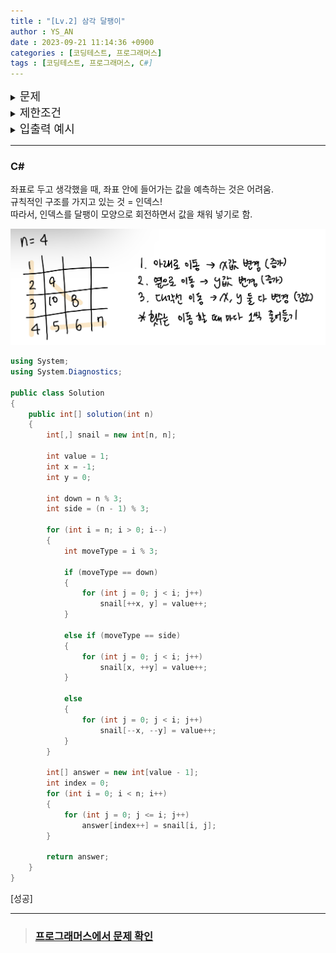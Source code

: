 ```yaml
---
title : "[Lv.2] 삼각 달팽이"
author : YS_AN
date : 2023-09-21 11:14:36 +0900
categories : [코딩테스트, 프로그래머스]
tags : [코딩테스트, 프로그래머스, C#]
---
```


<details>
  <summary><font size= "4">문제</font></summary>
  
   정수 n이 매개변수로 주어집니다. 다음 그림과 같이 밑변의 길이와 높이가 n인 삼각형에서 맨 위 꼭짓점부터 반시계 방향으로 달팽이 채우기를 진행한 후, 첫 행부터 마지막 행까지 모두 순서대로 합친 새로운 배열을 return 하도록 solution 함수를 완성해주세요.

   <br><br>

</details>
    
<details> 
    <summary><font size= "4">제한조건</font></summary>

    <ul>
        <li> n은 1 이상 1,000 이하입니다. </li>
    </ul>
    
    <br>

</details>

<details>
  <summary><font size= "4">입출력 예시</font></summary>

    <table>
        <tr>
            <td>book_time</td>
            <td>result</td>
        </tr>
        <tr>
            <td>4</td>
            <td>[1,2,9,3,10,8,4,5,6,7]</td>
        </tr>
        <tr>
            <td>5</td>
			<td>[1,2,12,3,13,11,4,14,15,10,5,6,7,8,9]</td>
        </tr>
		<tr>
			<td>6</td>
            <td>[1,2,15,3,16,14,4,17,21,13,5,18,19,20,12,6,7,8,9,10,11]</td>
        </tr>
    </table>

</details>

---

### C#

좌표로 두고 생각했을 때, 좌표 안에 들어가는 값을 예측하는 것은 어려움. <br>
규칙적인 구조를 가지고 있는 것 = 인덱스! <br>
따라서, 인덱스를 달팽이 모양으로 회전하면서 값을 채워 넣기로 함. 

<img src="../../assets/img/post/Coding Test/Programmers/68645/SnailDesc.png">

```csharp
using System;
using System.Diagnostics;

public class Solution
{
	public int[] solution(int n)
	{
		int[,] snail = new int[n, n];

		int value = 1;
		int x = -1;
		int y = 0;

		int down = n % 3;
		int side = (n - 1) % 3;

		for (int i = n; i > 0; i--)
		{
			int moveType = i % 3;

			if (moveType == down)
			{
				for (int j = 0; j < i; j++)
					snail[++x, y] = value++;
			}

			else if (moveType == side)
			{
				for (int j = 0; j < i; j++)
					snail[x, ++y] = value++;
			}

			else
			{
				for (int j = 0; j < i; j++)
					snail[--x, --y] = value++;
			}
		}

		int[] answer = new int[value - 1];
		int index = 0;
		for (int i = 0; i < n; i++)
		{
			for (int j = 0; j <= i; j++)
				answer[index++] = snail[i, j];
		}

		return answer;
	}
}
```
[성공]

---
> ### [프로그래머스에서 문제 확인](https://school.programmers.co.kr/learn/courses/30/lessons/68645)
